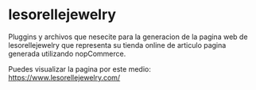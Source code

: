 # lesorellejewelry
Pluggins y archivos que nesecite para la generacion de la pagina web de lesorellejewelry que representa su tienda online de articulo pagina generada utilizando nopCommerce.

Puedes visualizar la pagina por este medio:
https://www.lesorellejewelry.com/
